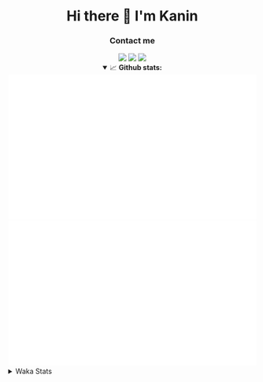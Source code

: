 <div align="center">
 <h1>Hi there 👋 I'm Kanin</h1>
 <h3>Contact me</h3>
 <a href="mailto:im@kanin.dev"><img src="https://img.shields.io/badge/gmail-%23D14836.svg?&style=for-the-badge&logo=gmail&logoColor=white"/></a>
 <a href="https://twitter.com/KaninTwt"><img src="https://img.shields.io/badge/twitter-%231DA1F2.svg?&style=for-the-badge&logo=twitter&logoColor=white"/></a>
 <a href="https://www.linkedin.com/in/KaninDev"><img src="https://img.shields.io/badge/linkedin-%230077B5.svg?&style=for-the-badge&logo=linkedin&logoColor=white"/></a>
<details open>
  <summary>📈 <b>Github stats:</b></summary>
  <img src="https://github.com/Kanin/Kanin/blob/master/scripts/GitHubStats/generated/overview.svg"/>
  <img src="https://github.com/Kanin/Kanin/blob/master/scripts/GitHubStats/generated/languages.svg"/>
</details>
</div>

<details>
 <summary>Waka Stats</summary>

<!--START_SECTION:waka-->
![Code Time](http://img.shields.io/badge/Code%20Time-2%2C373%20hrs%2052%20mins-blue)

![Profile Views](http://img.shields.io/badge/Profile%20Views-3-blue)

![Lines of code](https://img.shields.io/badge/From%20Hello%20World%20I%27ve%20Written-590.0%20thousand%20lines%20of%20code-blue)

**🐱 My GitHub Data** 

> 📦 110.7 kB Used in GitHub's Storage 
 > 
> 🏆 108 Contributions in the Year 2024
 > 
> 🚫 Not Opted to Hire
 > 
> 📜 25 Public Repositories 
 > 
> 🔑 14 Private Repositories 
 > 
**I'm an Early 🐤** 

```text
🌞 Morning                2544 commits        ███████░░░░░░░░░░░░░░░░░░   26.83 % 
🌆 Daytime                2849 commits        ████████░░░░░░░░░░░░░░░░░   30.05 % 
🌃 Evening                2727 commits        ███████░░░░░░░░░░░░░░░░░░   28.76 % 
🌙 Night                  1361 commits        ████░░░░░░░░░░░░░░░░░░░░░   14.36 % 
```
📅 **I'm Most Productive on Monday** 

```text
Monday                   1849 commits        █████░░░░░░░░░░░░░░░░░░░░   19.50 % 
Tuesday                  1335 commits        ████░░░░░░░░░░░░░░░░░░░░░   14.08 % 
Wednesday                942 commits         ██░░░░░░░░░░░░░░░░░░░░░░░   09.94 % 
Thursday                 1451 commits        ████░░░░░░░░░░░░░░░░░░░░░   15.30 % 
Friday                   1580 commits        ████░░░░░░░░░░░░░░░░░░░░░   16.66 % 
Saturday                 922 commits         ██░░░░░░░░░░░░░░░░░░░░░░░   09.72 % 
Sunday                   1402 commits        ████░░░░░░░░░░░░░░░░░░░░░   14.79 % 
```


📊 **This Week I Spent My Time On** 

```text
🕑︎ Time Zone: America/New_York

💬 Programming Languages: 
Python                   8 hrs 10 mins       █████████████░░░░░░░░░░░░   50.99 % 
HTML                     7 hrs 6 mins        ███████████░░░░░░░░░░░░░░   44.30 % 
JavaScript               20 mins             █░░░░░░░░░░░░░░░░░░░░░░░░   02.15 % 
CSS                      9 mins              ░░░░░░░░░░░░░░░░░░░░░░░░░   00.95 % 
virtualenv               8 mins              ░░░░░░░░░░░░░░░░░░░░░░░░░   00.87 % 

🔥 Editors: 
PyCharm                  16 hrs 2 mins       █████████████████████████   100.00 % 

🐱‍💻 Projects: 
APIServer                14 hrs 23 mins      ██████████████████████░░░   89.70 % 
OhioBot                  1 hr 26 mins        ██░░░░░░░░░░░░░░░░░░░░░░░   09.03 % 
Unknown Project          12 mins             ░░░░░░░░░░░░░░░░░░░░░░░░░   01.27 % 

💻 Operating System: 
Windows                  16 hrs 2 mins       █████████████████████████   100.00 % 
```

**I Mostly Code in Python** 

```text
Python                   31 repos            █████████████████░░░░░░░░   68.89 % 
Java                     4 repos             ██░░░░░░░░░░░░░░░░░░░░░░░   08.89 % 
HTML                     3 repos             ██░░░░░░░░░░░░░░░░░░░░░░░   06.67 % 
TypeScript               2 repos             █░░░░░░░░░░░░░░░░░░░░░░░░   04.44 % 
Kotlin                   1 repo              █░░░░░░░░░░░░░░░░░░░░░░░░   02.22 % 
```



**Timeline**

![Lines of Code chart](https://raw.githubusercontent.com/Kanin/Kanin/master/assets/bar_graph.png)


 Last Updated on 19/06/2024 07:03:48 UTC
<!--END_SECTION:waka-->
</details>
